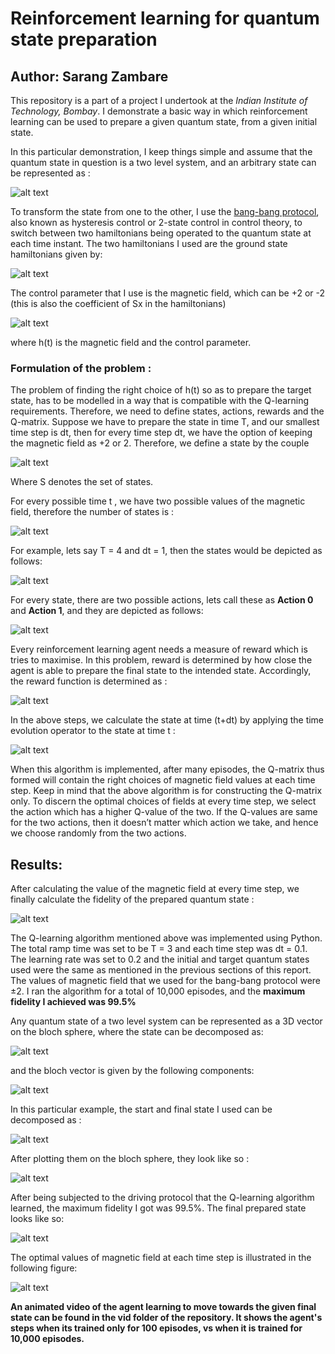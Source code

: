 # Reinforcement learning for quantum state preparation
## Author: Sarang Zambare

This repository is a part of a project I undertook at the *Indian Institute of Technology, Bombay*. I demonstrate a basic way in which reinforcement learning can be used to prepare a given quantum state, from a given initial state.

In this particular demonstration, I keep things simple and assume that the quantum state in question is a two level system, and an arbitrary state can be represented as :

![alt text](https://raw.githubusercontent.com/sarangzambare/reinforcent-learning-qstate-preparation/master/png/state.png)

To transform the state from one to the other, I use the [bang-bang protocol](https://en.wikipedia.org/wiki/Bang%E2%80%93bang_control), also known as hysteresis control or 2-state control in control theory, to switch between two hamiltonians being operated to the quantum state at each time instant. The two hamiltonians I used are the ground state hamiltonians given by:

![alt text](https://raw.githubusercontent.com/sarangzambare/reinforcent-learning-qstate-preparation/master/png/hamiltonians.png)

The control parameter that I use is the magnetic field, which can be +2 or -2 (this is also the coefficient of Sx in the hamiltonians)

![alt text](https://raw.githubusercontent.com/sarangzambare/reinforcent-learning-qstate-preparation/master/png/hamiltonian_2.png)

where h(t) is the magnetic field and the control parameter.


### Formulation of the problem :

The problem of finding the right choice of h(t) so as to prepare the target state, has to be modelled in a way that is compatible with the Q-learning requirements. Therefore, we need to define states, actions, rewards and the Q-matrix. Suppose we have to prepare the state in time T, and our smallest time step is dt, then for every time step dt, we have the option of keeping the magnetic field as +2 or  2. Therefore, we define a state by the couple

![alt text](https://raw.githubusercontent.com/sarangzambare/reinforcent-learning-qstate-preparation/master/png/states_2.png)

Where S denotes the set of states.

For every possible time t , we have two possible values of the magnetic field, therefore the number of states is :

![alt text](https://raw.githubusercontent.com/sarangzambare/reinforcent-learning-qstate-preparation/master/png/no_states.png)


For example, lets say T = 4 and dt = 1, then the states would be depicted as follows:

![alt text](https://raw.githubusercontent.com/sarangzambare/reinforcent-learning-qstate-preparation/master/png/states_1.png)

For every state, there are two possible actions, lets call these as **Action 0** and **Action 1**, and they are depicted as follows:

![alt text](https://raw.githubusercontent.com/sarangzambare/reinforcent-learning-qstate-preparation/master/png/actions.png)


Every reinforcement learning agent needs a measure of reward which is tries to maximise. In this problem, reward is determined by how close the agent is able to prepare the final state to the intended state. Accordingly, the reward function is determined as :


![alt text](https://raw.githubusercontent.com/sarangzambare/reinforcent-learning-qstate-preparation/master/png/reward.png)


In the above steps, we calculate the state at time (t+dt) by applying the time evolution operator to the state at time t :

![alt text](https://raw.githubusercontent.com/sarangzambare/reinforcent-learning-qstate-preparation/master/png/time_evolution_2.png)


When this algorithm is implemented, after many episodes, the Q-matrix thus formed will contain the right choices of magnetic field values at each time step. Keep in mind that the above algorithm is for constructing the Q-matrix only. To discern the optimal choices of fields at every time step, we select the action which has a higher Q-value of the two. If the Q-values are same for the two actions, then it doesn’t matter which action we take, and hence we choose randomly from the two actions.

## Results:

After calculating the value of the magnetic field at every time step, we finally calculate the fidelity of the prepared quantum state :

![alt text](https://raw.githubusercontent.com/sarangzambare/reinforcent-learning-qstate-preparation/master/png/fidelity.png)

The Q-learning algorithm mentioned above was implemented using Python. The total ramp time was set to be T = 3 and each time step was dt = 0.1. The learning rate was set to 0.2 and the initial and target quantum states used were the same as mentioned in the previous sections of this report. The values of magnetic field that we used for the bang-bang protocol were ±2. I ran the algorithm for a total of 10,000 episodes, and the **maximum fidelity I achieved was 99.5%**

Any quantum state of a two level system can be represented as a 3D vector on the bloch sphere, where the state can be decomposed as:

![alt text](https://raw.githubusercontent.com/sarangzambare/reinforcent-learning-qstate-preparation/master/png/state_complex.png)

and the bloch vector is given by the following components:

![alt text](https://raw.githubusercontent.com/sarangzambare/reinforcent-learning-qstate-preparation/master/png/bloch_vector.png)


In this particular example, the start and final state I used can be decomposed as :

![alt text](https://raw.githubusercontent.com/sarangzambare/reinforcent-learning-qstate-preparation/master/png/states_start_target.png)

After plotting them on the bloch sphere, they look like so :

![alt text](https://raw.githubusercontent.com/sarangzambare/reinforcent-learning-qstate-preparation/master/png/start_target.png)

After being subjected to the driving protocol that the Q-learning algorithm learned, the maximum fidelity I got was 99.5%. The final prepared state looks like so:

![alt text](https://raw.githubusercontent.com/sarangzambare/reinforcent-learning-qstate-preparation/master/png/start_target_final.png)


The optimal values of magnetic field at each time step is illustrated in the following figure:


![alt text](https://raw.githubusercontent.com/sarangzambare/reinforcent-learning-qstate-preparation/master/png/optimal_fields.png)


**An animated video of the agent learning to move towards the given final state can be found in the vid folder of the repository. It shows the agent's steps when its trained only for 100 episodes, vs when it is trained for 10,000 episodes.**
